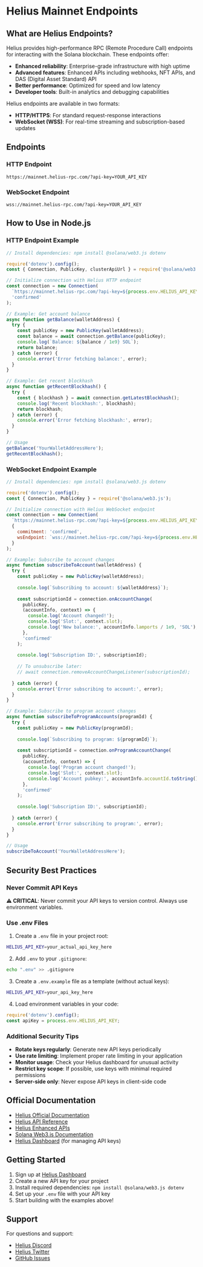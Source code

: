 # Helius Mainnet Endpoints

## What are Helius Endpoints?

Helius provides high-performance RPC (Remote Procedure Call) endpoints for interacting with the Solana blockchain. These endpoints offer:

- **Enhanced reliability**: Enterprise-grade infrastructure with high uptime
- **Advanced features**: Enhanced APIs including webhooks, NFT APIs, and DAS (Digital Asset Standard) API
- **Better performance**: Optimized for speed and low latency
- **Developer tools**: Built-in analytics and debugging capabilities

Helius endpoints are available in two formats:
- **HTTP/HTTPS**: For standard request-response interactions
- **WebSocket (WSS)**: For real-time streaming and subscription-based updates

## Endpoints

### HTTP Endpoint
```
https://mainnet.helius-rpc.com/?api-key=YOUR_API_KEY
```

### WebSocket Endpoint
```
wss://mainnet.helius-rpc.com/?api-key=YOUR_API_KEY
```

## How to Use in Node.js

### HTTP Endpoint Example

```javascript
// Install dependencies: npm install @solana/web3.js dotenv

require('dotenv').config();
const { Connection, PublicKey, clusterApiUrl } = require('@solana/web3.js');

// Initialize connection with Helius HTTP endpoint
const connection = new Connection(
  `https://mainnet.helius-rpc.com/?api-key=${process.env.HELIUS_API_KEY}`,
  'confirmed'
);

// Example: Get account balance
async function getBalance(walletAddress) {
  try {
    const publicKey = new PublicKey(walletAddress);
    const balance = await connection.getBalance(publicKey);
    console.log(`Balance: ${balance / 1e9} SOL`);
    return balance;
  } catch (error) {
    console.error('Error fetching balance:', error);
  }
}

// Example: Get recent blockhash
async function getRecentBlockhash() {
  try {
    const { blockhash } = await connection.getLatestBlockhash();
    console.log('Recent blockhash:', blockhash);
    return blockhash;
  } catch (error) {
    console.error('Error fetching blockhash:', error);
  }
}

// Usage
getBalance('YourWalletAddressHere');
getRecentBlockhash();
```

### WebSocket Endpoint Example

```javascript
// Install dependencies: npm install @solana/web3.js dotenv

require('dotenv').config();
const { Connection, PublicKey } = require('@solana/web3.js');

// Initialize connection with Helius WebSocket endpoint
const connection = new Connection(
  `https://mainnet.helius-rpc.com/?api-key=${process.env.HELIUS_API_KEY}`,
  {
    commitment: 'confirmed',
    wsEndpoint: `wss://mainnet.helius-rpc.com/?api-key=${process.env.HELIUS_API_KEY}`
  }
);

// Example: Subscribe to account changes
async function subscribeToAccount(walletAddress) {
  try {
    const publicKey = new PublicKey(walletAddress);
    
    console.log(`Subscribing to account: ${walletAddress}`);
    
    const subscriptionId = connection.onAccountChange(
      publicKey,
      (accountInfo, context) => {
        console.log('Account changed!');
        console.log('Slot:', context.slot);
        console.log('New balance:', accountInfo.lamports / 1e9, 'SOL');
      },
      'confirmed'
    );
    
    console.log('Subscription ID:', subscriptionId);
    
    // To unsubscribe later:
    // await connection.removeAccountChangeListener(subscriptionId);
    
  } catch (error) {
    console.error('Error subscribing to account:', error);
  }
}

// Example: Subscribe to program account changes
async function subscribeToProgramAccounts(programId) {
  try {
    const publicKey = new PublicKey(programId);
    
    console.log(`Subscribing to program: ${programId}`);
    
    const subscriptionId = connection.onProgramAccountChange(
      publicKey,
      (accountInfo, context) => {
        console.log('Program account changed!');
        console.log('Slot:', context.slot);
        console.log('Account pubkey:', accountInfo.accountId.toString());
      },
      'confirmed'
    );
    
    console.log('Subscription ID:', subscriptionId);
    
  } catch (error) {
    console.error('Error subscribing to program:', error);
  }
}

// Usage
subscribeToAccount('YourWalletAddressHere');
```

## Security Best Practices

### Never Commit API Keys

**⚠️ CRITICAL**: Never commit your API keys to version control. Always use environment variables.

### Use .env Files

1. Create a `.env` file in your project root:
```bash
HELIUS_API_KEY=your_actual_api_key_here
```

2. Add `.env` to your `.gitignore`:
```bash
echo ".env" >> .gitignore
```

3. Create a `.env.example` file as a template (without actual keys):
```bash
HELIUS_API_KEY=your_api_key_here
```

4. Load environment variables in your code:
```javascript
require('dotenv').config();
const apiKey = process.env.HELIUS_API_KEY;
```

### Additional Security Tips

- **Rotate keys regularly**: Generate new API keys periodically
- **Use rate limiting**: Implement proper rate limiting in your application
- **Monitor usage**: Check your Helius dashboard for unusual activity
- **Restrict key scope**: If possible, use keys with minimal required permissions
- **Server-side only**: Never expose API keys in client-side code

## Official Documentation

- [Helius Official Documentation](https://docs.helius.dev/)
- [Helius API Reference](https://docs.helius.dev/solana-rpc-nodes/alpha-nodes)
- [Helius Enhanced APIs](https://docs.helius.dev/api-reference/enhanced-transactions-api)
- [Solana Web3.js Documentation](https://solana-labs.github.io/solana-web3.js/)
- [Helius Dashboard](https://dashboard.helius.dev/) (for managing API keys)

## Getting Started

1. Sign up at [Helius Dashboard](https://dashboard.helius.dev/)
2. Create a new API key for your project
3. Install required dependencies: `npm install @solana/web3.js dotenv`
4. Set up your `.env` file with your API key
5. Start building with the examples above!

## Support

For questions and support:
- [Helius Discord](https://discord.gg/helius)
- [Helius Twitter](https://twitter.com/heliuslabs)
- [GitHub Issues](https://github.com/helius-labs)
